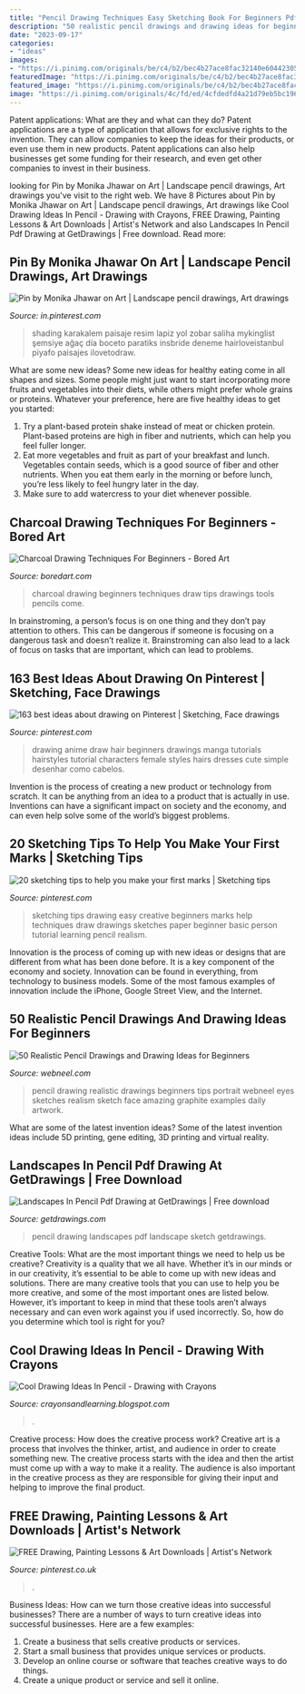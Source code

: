 ```yaml
---
title: "Pencil Drawing Techniques Easy Sketching Book For Beginners Pdf - Cool Drawing Ideas In Pencil"
description: "50 realistic pencil drawings and drawing ideas for beginners"
date: "2023-09-17"
categories:
- "ideas"
images:
- "https://i.pinimg.com/originals/be/c4/b2/bec4b27ace8fac32140e60442305a021.png"
featuredImage: "https://i.pinimg.com/originals/be/c4/b2/bec4b27ace8fac32140e60442305a021.png"
featured_image: "https://i.pinimg.com/originals/be/c4/b2/bec4b27ace8fac32140e60442305a021.png"
image: "https://i.pinimg.com/originals/4c/fd/ed/4cfdedfd4a21d79eb5bc1964555782a2.png"
---
```



Patent applications: What are they and what can they do?
Patent applications are a type of application that allows for exclusive rights to the invention. They can allow companies to keep the ideas for their products, or even use them in new products. Patent applications can also help businesses get some funding for their research, and even get other companies to invest in their business.

	

		
looking for Pin by Monika Jhawar on Art | Landscape pencil drawings, Art drawings you've visit to the right web. We have 8 Pictures about Pin by Monika Jhawar on Art | Landscape pencil drawings, Art drawings like Cool Drawing Ideas In Pencil - Drawing with Crayons, FREE Drawing, Painting Lessons &amp; Art Downloads | Artist&#039;s Network and also Landscapes In Pencil Pdf Drawing at GetDrawings | Free download. Read more:
		
    
## Pin By Monika Jhawar On Art | Landscape Pencil Drawings, Art Drawings

<img loading=lazy src="https://i.pinimg.com/originals/4c/fd/ed/4cfdedfd4a21d79eb5bc1964555782a2.png" onerror="this.onerror=null;this.src='https://tse4.mm.bing.net/th?id=OIP.OlfDsghG1nupMmbHhxHHVwHaJQ&amp;pid=15.1';" alt="Pin by Monika Jhawar on Art | Landscape pencil drawings, Art drawings">

_Source: in.pinterest.com_

>shading karakalem paisaje resim lapiz yol zobar saliha mykinglist şemsiye ağaç día boceto paratiks insbride deneme hairloveistanbul piyafo paisajes ilovetodraw. 

	

What are some new ideas?
Some new ideas for healthy eating come in all shapes and sizes. Some people might just want to start incorporating more fruits and vegetables into their diets, while others might prefer whole grains or proteins. Whatever your preference, here are five healthy ideas to get you started: 
1) Try a plant-based protein shake instead of meat or chicken protein. Plant-based proteins are high in fiber and nutrients, which can help you feel fuller longer. 
2) Eat more vegetables and fruit as part of your breakfast and lunch. Vegetables contain seeds, which is a good source of fiber and other nutrients. When you eat them early in the morning or before lunch, you’re less likely to feel hungry later in the day. 
3) Make sure to add watercress to your diet whenever possible.

    
## Charcoal Drawing Techniques For Beginners - Bored Art

<img loading=lazy src="http://www.boredart.com/wp-content/uploads/2016/10/charcoal-drawing-for-beginners-1.jpg" onerror="this.onerror=null;this.src='https://tse4.mm.bing.net/th?id=OIP.EM5DZ3yMj_r81d9FB-IdoQHaFX&amp;pid=15.1';" alt="Charcoal Drawing Techniques For Beginners - Bored Art">

_Source: boredart.com_

>charcoal drawing beginners techniques draw tips drawings tools pencils come. 

	

In brainstroming, a person’s focus is on one thing and they don’t pay attention to others. This can be dangerous if someone is focusing on a dangerous task and doesn’t realize it. Brainstroming can also lead to a lack of focus on tasks that are important, which can lead to problems.

    
## 163 Best Ideas About Drawing On Pinterest | Sketching, Face Drawings

<img loading=lazy src="https://s-media-cache-ak0.pinimg.com/736x/f6/67/83/f667830e8e596f5a3f333c2c0d5550b9.jpg" onerror="this.onerror=null;this.src='https://tse4.mm.bing.net/th?id=OIP.fRVqF28hdx1mMAT5AQygcwHaHq&amp;pid=15.1';" alt="163 best ideas about drawing on Pinterest | Sketching, Face drawings">

_Source: pinterest.com_

>drawing anime draw hair beginners drawings manga tutorials hairstyles tutorial characters female styles hairs dresses cute simple desenhar como cabelos. 

	

Invention is the process of creating a new product or technology from scratch. It can be anything from an idea to a product that is actually in use. Inventions can have a significant impact on society and the economy, and can even help solve some of the world’s biggest problems.

    
## 20 Sketching Tips To Help You Make Your First Marks | Sketching Tips

<img loading=lazy src="https://i.pinimg.com/736x/89/dd/21/89dd217f8e744886027f0173339db81a.jpg" onerror="this.onerror=null;this.src='https://tse3.mm.bing.net/th?id=OIP.Bf7WRZumgVEMgzv_KpeYpwHaEc&amp;pid=15.1';" alt="20 sketching tips to help you make your first marks | Sketching tips">

_Source: pinterest.com_

>sketching tips drawing easy creative beginners marks help techniques draw drawings sketches paper beginner basic person tutorial learning pencil realism. 

	

Innovation is the process of coming up with new ideas or designs that are different from what has been done before. It is a key component of the economy and society. Innovation can be found in everything, from technology to business models. Some of the most famous examples of innovation include the iPhone, Google Street View, and the Internet.

    
## 50 Realistic Pencil Drawings And Drawing Ideas For Beginners

<img loading=lazy src="http://webneel.com/daily/sites/default/files/images/daily/08-2013/12-realistic-pencil-drawing-by-kimjihoon.preview.jpg" onerror="this.onerror=null;this.src='https://tse3.mm.bing.net/th?id=OIP.KySB2iOKsQWfo6bkBg8swAHaFj&amp;pid=15.1';" alt="50 Realistic Pencil Drawings and Drawing Ideas for Beginners">

_Source: webneel.com_

>pencil drawing realistic drawings beginners tips portrait webneel eyes sketches realism sketch face amazing graphite examples daily artwork. 

	

What are some of the latest invention ideas?
Some of the latest invention ideas include 5D printing, gene editing, 3D printing and virtual reality.

    
## Landscapes In Pencil Pdf Drawing At GetDrawings | Free Download

<img loading=lazy src="http://getdrawings.com/image/landscapes-in-pencil-pdf-drawing-53.jpg" onerror="this.onerror=null;this.src='https://tse1.mm.bing.net/th?id=OIP.3EO9hVQ1bKqYFIG9vMrjxwHaKD&amp;pid=15.1';" alt="Landscapes In Pencil Pdf Drawing at GetDrawings | Free download">

_Source: getdrawings.com_

>pencil drawing landscapes pdf landscape sketch getdrawings. 

	

Creative Tools: What are the most important things we need to help us be creative?
Creativity is a quality that we all have. Whether it’s in our minds or in our creativity, it’s essential to be able to come up with new ideas and solutions. There are many creative tools that you can use to help you be more creative, and some of the most important ones are listed below. However, it’s important to keep in mind that these tools aren’t always necessary and can even work against you if used incorrectly. So, how do you determine which tool is right for you?

    
## Cool Drawing Ideas In Pencil - Drawing With Crayons

<img loading=lazy src="https://lh3.googleusercontent.com/proxy/QSnR3opPQ13ZqbT7s5zi4avLj6h1UiBHTSUVPdE6Y2P-W3dbUbAPwVQK3KRNPTq9_TAeoOEsVoVGGEETjv8e-g8HcMTp2PFK-YzI2xQiH5V85aivSc8ILoQ7eDKEwVeTo9EASLGUgwODFWGlNHJbPkCkBzPfHYsOa8PFHKAfMA=w1200-h630-p-k-no-nu" onerror="this.onerror=null;this.src='https://tse1.mm.bing.net/th?id=OIP.vQ7iVrR_8aU68SFf1mLmywHaIR&amp;pid=15.1';" alt="Cool Drawing Ideas In Pencil - Drawing with Crayons">

_Source: crayonsandlearning.blogspot.com_

>. 

	

Creative process: How does the creative process work?
Creative art is a process that involves the thinker, artist, and audience in order to create something new. The creative process starts with the idea and then the artist must come up with a way to make it a reality. The audience is also important in the creative process as they are responsible for giving their input and helping to improve the final product.

    
## FREE Drawing, Painting Lessons &amp; Art Downloads | Artist&#039;s Network

<img loading=lazy src="https://i.pinimg.com/originals/be/c4/b2/bec4b27ace8fac32140e60442305a021.png" onerror="this.onerror=null;this.src='https://tse1.mm.bing.net/th?id=OIP.G_zX61XQ6BhD-HdOAxDdVwHaJx&amp;pid=15.1';" alt="FREE Drawing, Painting Lessons &amp; Art Downloads | Artist&#039;s Network">

_Source: pinterest.co.uk_

>. 

	

Business Ideas: How can we turn those creative ideas into successful businesses?
There are a number of ways to turn creative ideas into successful businesses. Here are a few examples: 
1. Create a business that sells creative products or services.
2. Start a small business that provides unique services or products.
3. Develop an online course or software that teaches creative ways to do things. 
4. Create a unique product or service and sell it online.

